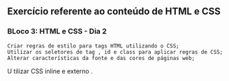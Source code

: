 ## Exercício referente ao conteúdo de HTML e CSS

### BLoco 3: HTML e CSS - Dia 2

    Criar regras de estilo para tags HTML utilizando o CSS;
    Utilizar os seletores de tag , id e class para aplicar regras de CSS;
    Alterar características da fonte e das cores de páginas web;
U   tilizar CSS inline e externo .